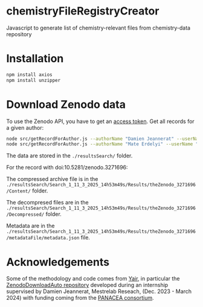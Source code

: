# chemistryFileRegistryCreator

Javascript to generate list of chemistry-relevant files from chemistry-data repository

# Installation

```bash
npm install axios
npm install unzipper
```

# Download Zenodo data

To use the Zenodo API, you have to get an [access token](./zenodoToken/README.md). 
Get all records for a given author:
```bash
node src/getRecordForAuthor.js --authorName "Damien Jeannerat" --userName "DamienJeanneratAsUserName"
node src/getRecordForAuthor.js --authorName "Mate Erdelyi" --userName "DamienJeanneratAsUserName"
```

The data are stored in the `./resultsSearch/` folder.

For the record with doi:10.5281/zenodo.3271696:

The compressed archive file is in the `./resultsSearch/Search_1_11_3_2025_14h53m49s/Results/theZenodo_3271696/Content/` folder.

The decompresed files are in the `./resultsSearch/Search_1_11_3_2025_14h53m49s/Results/theZenodo_3271696/Decompressed/` folder.

Metadata are in the `./resultsSearch/Search_1_11_3_2025_14h53m49s/Results/theZenodo_3271696/metadataFile/metadata.json` file.


# Acknowledgements

Some of the methodology and code comes from [Yair](https://github.com/YairRodz), in particular the [ZenodoDownloadAuto repository](https://github.com/YairRodz/ZenodoDownloadAuto) developed during an internship supervised by Damien Jeannerat, Mestrelab Reseach, (Dec. 2023 - March 2024) with funding coming from the [PANACEA consortium](https://www.panacea-nmr.eu/).

